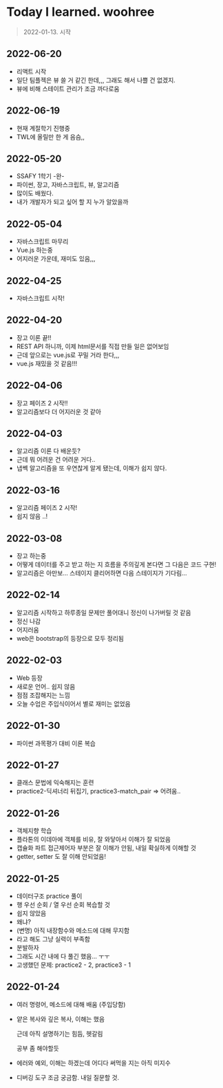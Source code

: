 # Today I learned. woohree

> 2022-01-13. 시작

## 2022-06-20

- 리액트 시작
- 일단 팀플젝은 뷰 쓸 거 같긴 한데,,, 그래도 해서 나쁠 건 없겠지.
- 뷰에 비해 스테이트 관리가 조금 까다로움

## 2022-06-19

- 현재 계절학기 진행중
- TWL에 올릴만 한 게 음슴,,

## 2022-05-20

- SSAFY 1학기 -완-
- 파이썬, 장고, 자바스크립트, 뷰, 알고리즘 
- 많이도 배웠다.
- 내가 개발자가 되고 싶어 할 지 누가 알았을까

## 2022-05-04

- 자바스크립트 마무리
- Vue.js 하는중
- 어지러운 가운데, 재미도 있음,,, 

## 2022-04-25

- 자바스크립트 시작!

## 2022-04-20

- 장고 이론 끝!!
- REST API 하니까, 이제 html문서를 직접 만들 일은 없어보임
- 근데 앞으로는 vue.js로 꾸밀 거라 한다,,,
- vue.js 재밌을 것 같음!!!

## 2022-04-06

- 장고 페이즈 2 시작!!
- 알고리즘보다 더 어지러운 것 같아

## 2022-04-03

- 알고리즘 이론 다 배운듯?
- 근데 뭐 어려운 건 어려운 거다..
- 냅쎅 알고리즘을 또 우연찮게 알게 됐는데, 이해가 쉽지 않다.

## 2022-03-16

- 알고리즘 페이즈 2 시작!
- 쉽지 않음 ..!

## 2022-03-08

- 장고 하는중
- 어떻게 데이터를 주고 받고 하는 지 흐름을 주의깊게 본다면 그 다음은 코드 구현!
- 알고리즘은 아만보... 스테이지 클리어하면 다음 스테이지가 기다림...

## 2022-02-14

- 알고리즘 시작하고 하루종일 문제만 풀어대니 정신이 나가버릴 것 같음
- 정신 나감
- 어지러움
- web은 bootstrap의 등장으로 모두 정리됨

## 2022-02-03

- Web 등장
- 새로운 언어.. 쉽지 않음
- 점점 조잡해지는 느낌
- 오늘 수업은 주입식이어서 별로 재미는 없었음

## 2022-01-30

- 파이썬 과목평가 대비 이론 복습

## 2022-01-27

- 클래스 문법에 익숙해지는 훈련
- practice2-딕셔너리 뒤집기, practice3-match_pair => 어려움..

## 2022-01-26

- 객체지향 학습
- 플라톤의 이데아에 객체를 비유, 잘 와닿아서 이해가 잘 되었음
- 캡슐화 파트 접근제어자 부분은 잘 이해가 안됨, 내일 확실하게 이해할 것
- getter, setter 도 잘 이해 안되었음!

## 2022-01-25

- 데이터구조 practice 풀이
- 행 우선 순회 / 열 우선 순회 복습할 것
- 쉽지 않았음
- 왜냐?
- (변명) 아직 내장함수와 메소드에 대해 무지함
- 라고 해도 그냥 실력이 부족함
- 분발하자
- 그래도 시간 내에 다 풀긴 했음... ㅜㅜ
- 고생했던 문제: practice2 - 2, practice3 - 1

## 2022-01-24

- 여러 명령어, 메소드에 대해 배움 (주입당함)

- 얕은 복사와 깊은 복사, 이해는 했음

  근데 아직 설명하기는 힘듬, 헷갈림

  공부 좀 해야할듯

- 에러와 예외, 이해는 하겠는데 어디다 써먹을 지는 아직 미지수

- 디버깅 도구 조금 궁금함. 내일 질문할 것.